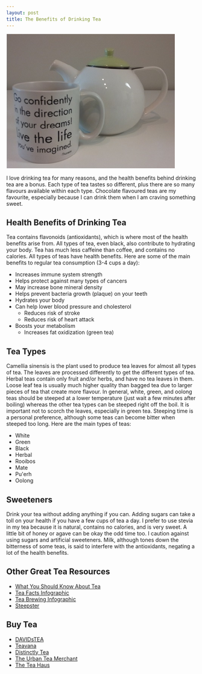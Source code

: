 ```yaml
---
layout: post
title: The Benefits of Drinking Tea
---
```


![Tea](/images/tea.jpg)

I love drinking tea for many reasons, and the health benefits behind drinking tea are a bonus. Each type of tea tastes so different, plus there are so many flavours available within each type. Chocolate flavoured teas are my favourite, especially because I can drink them when I am craving something sweet. 

## Health Benefits of Drinking Tea
Tea contains flavonoids (antioxidants), which is where most of the health benefits arise from. All types of tea, even black, also contribute to hydrating your body. Tea has much less caffeine than coffee, and contains no calories. All types of teas have health benefits. Here are some of the main benefits to regular tea consumption (3-4 cups a day): 

- Increases immune system strength 
- Helps protect against many types of cancers
- May increase bone mineral density
- Helps prevent bacteria growth (plaque) on your teeth
- Hydrates your body
- Can help lower blood pressure and cholesterol 
	- Reduces risk of stroke
	- Reduces risk of heart attack
- Boosts your metabolism
	- Increases fat oxidization (green tea)
 
## Tea Types
Camellia sinensis is the plant used to produce tea leaves for almost all types of tea. The leaves are processed differently to get the different types of tea. Herbal teas contain only fruit and/or herbs, and have no tea leaves in them. Loose leaf tea is usually much higher quality than bagged tea due to larger pieces of tea that create more flavour. In general, white, green, and oolong teas should be steeped at a lower temperature (just wait a few minutes after boiling) whereas the other tea types can be steeped right off the boil. It is important not to scorch the leaves, especially in green tea. Steeping time is a personal preference, although some teas can become bitter when steeped too long. 
Here are the main types of teas: 

- White
- Green
- Black
- Herbal
- Rooibos
- Mate
- Pu'erh
- Oolong

## Sweeteners
Drink your tea without adding anything if you can. Adding sugars can take a toll on your health if you have a few cups of tea a day. I prefer to use stevia in my tea because it is natural, contains no calories, and is very sweet. A little bit of honey or agave can be okay the odd time too. I caution against using sugars and artificial sweeteners. Milk, although tones down the bitterness of some teas, is said to interfere with the antioxidants, negating a lot of the health benefits. 

## Other Great Tea Resources
- [What You Should Know About Tea](http://www.precisionnutrition.com/what-you-should-know-about-tea)
- [Tea Facts Infographic](http://www.loveinfographics.com/categories/food-and-drink-infographics/tea-facts-infographic-infographic)
- [Tea Brewing Infographic](http://greatist.com/health/how-to-brew-perfect-cup-tea)
- [Steepster](http://steepster.com/)

## Buy Tea
- [DAVIDsTEA](http://www.davidstea.com/)
- [Teavana](http://www.teavana.com/)
- [Distinctly Tea](http://shop.distinctlytea.com/)
- [The Urban Tea Merchant](http://www.urbantea.com/)
- [The Tea Haus](http://www.theteahaus.com/)
